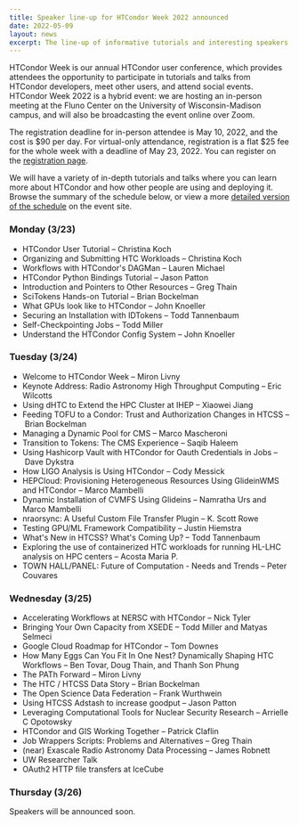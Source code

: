 ```yaml
---
title: Speaker line-up for HTCondor Week 2022 announced
date: 2022-05-09
layout: news
excerpt: The line-up of informative tutorials and interesting speakers for HTCondor Week 2022 has been released. 
---
```


HTCondor Week is our annual HTCondor user conference, which provides attendees the opportunity to participate in tutorials and talks from HTCondor developers, meet other users, and attend social events. 
HTCondor Week 2022 is a hybrid event: we are hosting an in-person meeting at the Fluno Center on the University of Wisconsin-Madison campus, and will also be broadcasting the event online over Zoom.

The registration deadline for in-person attendee is May 10, 2022, and the cost is $90 per day. For virtual-only attendance, registration is a flat $25 fee for the whole week with a deadline of May 23, 2022. 
You can register on the [registration page](https://agenda.hep.wisc.edu/event/1733/page/35-registration).

We will have a variety of in-depth tutorials and talks where you can learn more about HTCondor and how other people are using and deploying it. 
Browse the summary of the schedule below, or view a more [detailed version of the schedule](https://agenda.hep.wisc.edu/event/1733/timetable/#all.detailed) on the event site.

### Monday (3/23)
- HTCondor User Tutorial – Christina Koch
- Organizing and Submitting HTC Workloads – Christina Koch
- Workflows with HTCondor's DAGMan – Lauren Michael
- HTCondor Python Bindings Tutorial – Jason Patton
- Introduction and Pointers to Other Resources – Greg Thain
- SciTokens Hands-on Tutorial – Brian Bockelman
- What GPUs look like to HTCondor – John Knoeller
- Securing an Installation with IDTokens – Todd Tannenbaum
- Self-Checkpointing Jobs – Todd Miller
- Understand the HTCondor Config System – John Knoeller

### Tuesday (3/24)
- Welcome to HTCondor Week – Miron Livny
- Keynote Address: Radio Astronomy High Throughput Computing – Eric Wilcotts
- Using dHTC to Extend the HPC Cluster at IHEP – Xiaowei Jiang
- Feeding TOFU to a Condor: Trust and Authorization Changes in HTCSS – Brian Bockelman
- Managing a Dynamic Pool for CMS – Marco Mascheroni
- Transition to Tokens: The CMS Experience – Saqib Haleem
- Using Hashicorp Vault with HTCondor for Oauth Credentials in Jobs – Dave Dykstra
- How LIGO Analysis is Using HTCondor – Cody Messick
- HEPCloud: Provisioning Heterogeneous Resources Using GlideinWMS and HTCondor – Marco Mambelli
- Dynamic Installation of CVMFS Using Glideins – Namratha Urs and Marco Mambelli
- nraorsync: A Useful Custom File Transfer Plugin – K. Scott Rowe
- Testing GPU/ML Framework Compatibility – Justin Hiemstra
- What's New in HTCSS? What's Coming Up? – Todd Tannenbaum
- Exploring the use of containerized HTC workloads for running HL-LHC analysis on HPC centers – Acosta Maria P.
- TOWN HALL/PANEL: Future of Computation - Needs and Trends – Peter Couvares

### Wednesday (3/25)
- Accelerating Workflows at NERSC with HTCondor – Nick Tyler
- Bringing Your Own Capacity from XSEDE – Todd Miller and Matyas Selmeci
- Google Cloud Roadmap for HTCondor – Tom Downes
- How Many Eggs Can You Fit In One Nest? Dynamically Shaping HTC Workflows – Ben Tovar, Doug Thain, and Thanh Son Phung
- The PATh Forward – Miron Livny
- The HTC / HTCSS Data Story – Brian Bockelman
- The Open Science Data Federation – Frank Wurthwein
- Using HTCSS Adstash to increase goodput – Jason Patton
- Leveraging Computational Tools for Nuclear Security Research – Arrielle C Opotowsky
- HTCondor and GIS Working Together – Patrick Claflin
- Job Wrappers Scripts: Problems and Alternatives – Greg Thain
- (near) Exascale Radio Astronomy Data Processing – James Robnett
- UW Researcher Talk
- OAuth2 HTTP file transfers at IceCube

### Thursday (3/26) 
Speakers will be announced soon.

